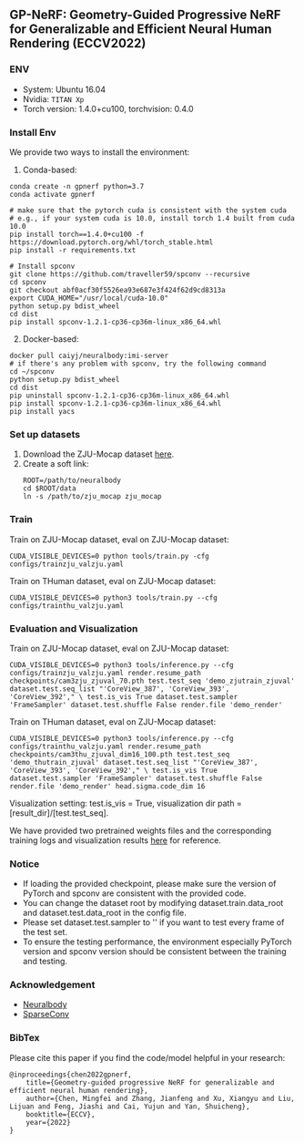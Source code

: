 ## GP-NeRF: Geometry-Guided Progressive NeRF for Generalizable and Efficient Neural Human Rendering (ECCV2022)


### ENV

- System: Ubuntu 16.04
- Nvidia: `TITAN Xp`
- Torch version: 1.4.0+cu100, torchvision: 0.4.0


### Install Env

We provide two ways to install the environment:
1. Conda-based:

```
conda create -n gpnerf python=3.7
conda activate gpnerf

# make sure that the pytorch cuda is consistent with the system cuda
# e.g., if your system cuda is 10.0, install torch 1.4 built from cuda 10.0
pip install torch==1.4.0+cu100 -f https://download.pytorch.org/whl/torch_stable.html
pip install -r requirements.txt

# Install spconv
git clone https://github.com/traveller59/spconv --recursive
cd spconv
git checkout abf0acf30f5526ea93e687e3f424f62d9cd8313a
export CUDA_HOME="/usr/local/cuda-10.0"
python setup.py bdist_wheel
cd dist
pip install spconv-1.2.1-cp36-cp36m-linux_x86_64.whl
```

2. Docker-based:
```
docker pull caiyj/neuralbody:imi-server
# if there's any problem with spconv, try the following command
cd ~/spconv
python setup.py bdist_wheel
cd dist
pip uninstall spconv-1.2.1-cp36-cp36m-linux_x86_64.whl
pip install spconv-1.2.1-cp36-cp36m-linux_x86_64.whl
pip install yacs
```

### Set up datasets

1. Download the ZJU-Mocap dataset [here](https://zjueducn-my.sharepoint.com/:f:/g/personal/pengsida_zju_edu_cn/Eo9zn4x_xcZKmYHZNjzel7gBdWf_d4m-pISHhPWB-GZBYw?e=Hf4mz7).
2. Create a soft link:
    ```
    ROOT=/path/to/neuralbody
    cd $ROOT/data
    ln -s /path/to/zju_mocap zju_mocap
    ```

### Train

Train on ZJU-Mocap dataset, eval on ZJU-Mocap dataset:

`CUDA_VISIBLE_DEVICES=0 python tools/train.py -cfg configs/trainzju_valzju.yaml`

Train on THuman dataset, eval on ZJU-Mocap dataset:

`CUDA_VISIBLE_DEVICES=0 python3 tools/train.py --cfg configs/trainthu_valzju.yaml`


### Evaluation and Visualization

Train on ZJU-Mocap dataset, eval on ZJU-Mocap dataset:

`CUDA_VISIBLE_DEVICES=0 python3 tools/inference.py --cfg configs/trainzju_valzju.yaml render.resume_path checkpoints/cam3zju_zjuval_70.pth test.test_seq 'demo_zjutrain_zjuval' dataset.test.seq_list "'CoreView_387', 'CoreView_393', 'CoreView_392'," \
	test.is_vis True dataset.test.sampler 'FrameSampler' dataset.test.shuffle False render.file 'demo_render'`

Train on THuman dataset, eval on ZJU-Mocap dataset:

`CUDA_VISIBLE_DEVICES=0 python3 tools/inference.py --cfg configs/trainthu_valzju.yaml render.resume_path checkpoints/cam3thu_zjuval_dim16_100.pth test.test_seq 'demo_thutrain_zjuval' dataset.test.seq_list "'CoreView_387', 'CoreView_393', 'CoreView_392'," \
	test.is_vis True dataset.test.sampler 'FrameSampler' dataset.test.shuffle False render.file 'demo_render' head.sigma.code_dim 16`

Visualization setting: test.is_vis = True, visualization dir path = [result_dir]/[test.test_seq].

We have provided two pretrained weights files and the corresponding training logs and visualization results [here](https://drive.google.com/drive/folders/136QXKFZlNUc4Q1WM5zb2BPunUZbynwnk?usp=sharing) for reference. 


### Notice

- If loading the provided checkpoint, please make sure the version of PyTorch and spconv are consistent with the provided code.
- You can change the dataset root by modifying dataset.train.data_root and dataset.test.data_root in the config file.
- Please set dataset.test.sampler to '' if you want to test every frame of the test set.
- To ensure the testing performance, the environment especially PyTorch version and spconv version should be consistent between the training and testing.

### Acknowledgement
- [Neuralbody](https://github.com/zju3dv/neuralbody)
- [SparseConv](https://github.com/traveller59/spconv)


### BibTex
Please cite this paper if you find the code/model helpful in your research:
```
@inproceedings{chen2022gpnerf,
	title={Geometry-guided progressive NeRF for generalizable and efficient neural human rendering},
	author={Chen, Mingfei and Zhang, Jianfeng and Xu, Xiangyu and Liu, Lijuan and Feng, Jiashi and Cai, Yujun and Yan, Shuicheng},
	booktitle={ECCV},
	year={2022}
}
```
